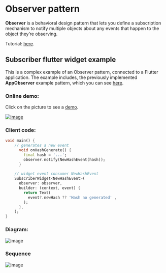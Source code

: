 # Observer pattern
**Observer** is a behavioral design pattern that lets you define a subscription mechanism to notify 
multiple objects about any events that happen to the object they’re observing.

Tutorial: [here](https://refactoring.guru/design-patterns/observer).

## Subscriber flutter widget example 
This is a complex example of an Observer pattern, connected to a Flutter application. The example includes,
the previously implemented **AppObserver** example pattern, 
which you can see [here](https://github.com/RefactoringGuru/design-patterns-dart/tree/master/patterns/observer/app_observer).

### Online demo:
Click on the picture to see a [demo](https://ilopx.github.io/design-patterns-dart/#/observer/subscriber_flutter_widget).

[![image](https://user-images.githubusercontent.com/8049534/152419178-f40a07fd-728d-4f99-befa-0935bbdd7b71.png)](https://refactoringguru.github.io/design-patterns-dart/#/observer/subscriber_flutter_widget)

### Client code:
```dart
void main() {
    // generates a new event
      void onHashGenerate() {
        final hash = '...';
        observer.notify(NewHashEvent(hash));
      }
    
    // widget event consumer NewHashEvent
    SubscriberWidget<NewHashEvent>(
      observer: observer,
      builder: (context, event) {
        return Text(
          event?.newHash ?? 'Hash no generated' ,
        );
      },
    );
}
```

### Diagram:
![image](https://user-images.githubusercontent.com/8049534/152789070-cc53b0c0-bb5c-4191-ac96-f542ce75c1d7.png)

### Sequence
![image](https://user-images.githubusercontent.com/8049534/152791540-d6ec1d24-a3a1-4340-8805-10df6de12067.png)
